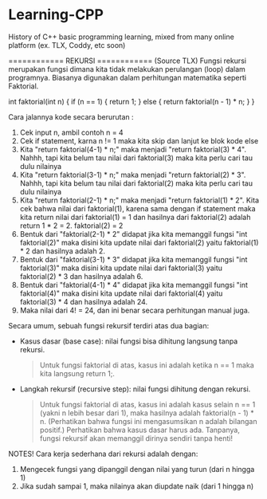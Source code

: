 # Learning-CPP
History of C++ basic programming learning, mixed from many online platform (ex. TLX, Coddy, etc soon)

============ REKURSI ============
(Source TLX)
Fungsi rekursi merupakan fungsi dimana kita tidak melakukan perulangan (loop) dalam programnya.
Biasanya digunakan dalam perhitungan matematika seperti Faktorial.

 int faktorial(int n) {
    if (n == 1) {
         return 1;
     } else {
         return faktorial(n - 1) * n;
     }
 }

Cara jalannya kode secara berurutan :
1. Cek input n, ambil contoh n = 4
2. Cek if statement, karna n != 1 maka kita skip dan lanjut ke blok kode else
3. Kita "return faktorial(4-1) * n;" maka menjadi "return faktorial(3) * 4". Nahhh, tapi kita belum tau nilai dari faktorial(3) maka kita perlu cari tau dulu nilainya
4. Kita "return faktorial(3-1) * n;" maka menjadi "return faktorial(2) * 3". Nahhh, tapi kita belum tau nilai dari faktorial(2) maka kita perlu cari tau dulu nilainya
5. Kita "return faktorial(2-1) * n;" maka menjadi "return faktorial(1) * 2". Kita cek bahwa nilai dari faktorial(1), karena sama dengan if statement maka kita return nilai dari faktorial(1) = 1 dan hasilnya dari faktorial(2) adalah return 1 * 2 = 2. faktorial(2) = 2
6. Bentuk dari "faktorial(2-1) * 2" didapat jika kita memanggil fungsi "int faktorial(2)" maka disini kita update nilai dari faktorial(2) yaitu faktorial(1) * 2 dan hasilnya adalah 2.
7. Bentuk dari "faktorial(3-1) * 3" didapat jika kita memanggil fungsi "int faktorial(3)" maka disini kita update nilai dari faktorial(3) yaitu faktorial(2) * 3 dan hasilnya adalah 6.
8. Bentuk dari "faktorial(4-1) * 4" didapat jika kita memanggil fungsi "int faktorial(4)" maka disini kita update nilai dari faktorial(4) yaitu faktorial(3) * 4 dan hasilnya adalah 24.
9. Maka nilai dari 4! = 24, dan ini benar secara perhitungan manual juga.

Secara umum, sebuah fungsi rekursif terdiri atas dua bagian:
- Kasus dasar (base case): nilai fungsi bisa dihitung langsung tanpa rekursi.
  > Untuk fungsi faktorial di atas, kasus ini adalah ketika n == 1 maka kita langsung return 1;.
- Langkah rekursif (recursive step): nilai fungsi dihitung dengan rekursi.
  > Untuk fungsi faktorial di atas, kasus ini adalah kasus selain n == 1 (yakni n lebih besar dari 1), maka hasilnya adalah faktorial(n - 1) * n.
  > (Perhatikan bahwa fungsi ini mengasumsikan n adalah bilangan positif.)
Perhatikan bahwa kasus dasar harus ada. Tanpanya, fungsi rekursif akan memanggil dirinya sendiri tanpa henti!

NOTES!
  Cara kerja sederhana dari rekursi adalah dengan:
  1) Mengecek fungsi yang dipanggil dengan nilai yang turun (dari n hingga 1)
  2) Jika sudah sampai 1, maka nilainya akan diupdate naik (dari 1 hingga n)
